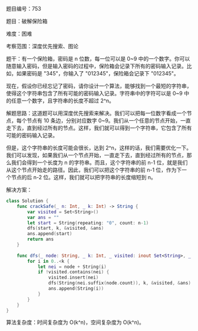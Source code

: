 题目编号：753

题目：破解保险箱

难度：困难

考察范围：深度优先搜索、图论

题干：有一个保险箱，密码是 n 位数，每一位可以是 0~9 中的一个数字。你可以随意输入密码，但是输入密码的过程中，保险箱会记录下所有的密码输入记录。比如，如果密码是 "345"，你输入了 "012345"，保险箱会记录下 "012345"。

现在，假设你已经忘记了密码，请你设计一个算法，能够找到一个最短的字符串，使得这个字符串包含了所有可能的密码输入记录。字符串中的字符可以是 0~9 中的任意一个数字，且字符串的长度不超过 2^n。

解题思路：这道题可以用深度优先搜索来解决。我们可以把每一位数字看成一个节点，每个节点有 10 条边，分别对应数字 0~9。我们从一个任意的节点开始，一直走下去，直到经过所有的节点。这样，我们就可以得到一个字符串，它包含了所有可能的密码输入记录。

但是，这个字符串的长度可能会很长，达到 2^n，这样的话，我们需要优化一下。我们可以发现，如果我们从一个节点开始，一直走下去，直到经过所有的节点，那么我们会得到一个长度为 n 的字符串。而且，这个字符串的前 n-1 位，就是我们从这个节点开始走的路径。因此，我们可以把这个字符串的前 n-1 位，作为下一个节点的后 n-2 位。这样，我们就可以把字符串的长度缩短到 n。

解决方案：

```swift
class Solution {
    func crackSafe(_ n: Int, _ k: Int) -> String {
        var visited = Set<String>()
        var ans = ""
        let start = String(repeating: "0", count: n-1)
        dfs(start, k, &visited, &ans)
        ans.append(start)
        return ans
    }
    
    func dfs(_ node: String, _ k: Int, _ visited: inout Set<String>, _ ans: inout String) {
        for i in 0..<k {
            let nei = node + String(i)
            if !visited.contains(nei) {
                visited.insert(nei)
                dfs(String(nei.suffix(node.count)), k, &visited, &ans)
                ans.append(String(i))
            }
        }
    }
}
```

算法复杂度：时间复杂度为 O(k^n)，空间复杂度为 O(k^n)。